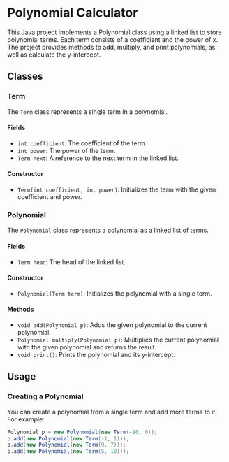 # Polynomial Calculator

This Java project implements a Polynomial class using a linked list to store polynomial terms. Each term consists of a coefficient and the power of x. The project provides methods to add, multiply, and print polynomials, as well as calculate the y-intercept.

## Classes

### Term

The `Term` class represents a single term in a polynomial.

#### Fields

- `int coefficient`: The coefficient of the term.
- `int power`: The power of the term.
- `Term next`: A reference to the next term in the linked list.

#### Constructor

- `Term(int coefficient, int power)`: Initializes the term with the given coefficient and power.

### Polynomial

The `Polynomial` class represents a polynomial as a linked list of terms.

#### Fields

- `Term head`: The head of the linked list.

#### Constructor

- `Polynomial(Term term)`: Initializes the polynomial with a single term.

#### Methods

- `void add(Polynomial p)`: Adds the given polynomial to the current polynomial.
- `Polynomial multiply(Polynomial p)`: Multiplies the current polynomial with the given polynomial and returns the result.
- `void print()`: Prints the polynomial and its y-intercept.

## Usage

### Creating a Polynomial

You can create a polynomial from a single term and add more terms to it. For example:

```java
Polynomial p = new Polynomial(new Term(-10, 0));
p.add(new Polynomial(new Term(-1, 1)));
p.add(new Polynomial(new Term(9, 7)));
p.add(new Polynomial(new Term(5, 10)));
